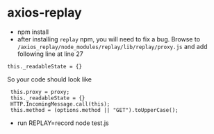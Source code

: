 # axios-replay

- npm install
- after installing `replay` npm, you will need to fix a bug. Browse to `/axios_replay/node_modules/replay/lib/replay/proxy.js` and add following line at line 27

```
this._readableState = {}

```

So your code should look like

```
 this.proxy = proxy;
 this._readableState = {}
 HTTP.IncomingMessage.call(this);
 this.method = (options.method || "GET").toUpperCase();
```
- run REPLAY=record node test.js
